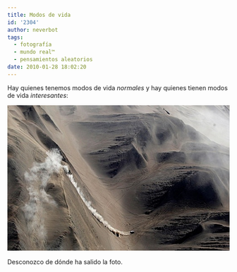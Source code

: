 ```yaml
---
title: Modos de vida
id: '2304'
author: neverbot
tags:
  - fotografía
  - mundo real™
  - pensamientos aleatorios
date: 2010-01-28 18:02:20
---
```


Hay quienes tenemos modos de vida _normales_ y hay quienes tienen modos de vida _interesantes_:

![201001281801.jpg](./modos-de-vida/201001281801.jpg)

Desconozco de dónde ha salido la foto.